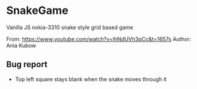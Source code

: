 # SnakeGame
Vanilla JS nokia-3310 snake style grid based game

From: https://www.youtube.com/watch?v=lhNdUVh3qCc&t=1657s
Author: Ania Kubow

## Bug report
* Top left square stays blank when the snake moves through it
